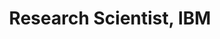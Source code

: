 ---
name: Jorge Luis Guevara Diaz
title: Research Scientist, IBM
modal-id: 1
img: robot.png
alt: Picture of Jorge Luis Guevara Diaz
topic: Support Fuzzy-Set Machines - From Kernels on Fuzzy Sets to Machine Learning Applications
bio: I am Research Scientist at IBM Research, I actively perform research in Artificial Intelligence for solving and giving smart data-driven solutions to problems arisen from oil and gas companies and, for applying Machine Learning and Data Science solutions on the Natural Resources area. I am very interested in the study of Artificial Intelligence, from theoretical to practice perspective, nowadays, I am investigating on how we can make AI more explainable and interpretable, and how industry and society can benefit from this. I hold a Ph.D., an MSc, and a BSc in Computer Science. My areas of interest are Machine Learning, Data Science, Deep Learning, Speech Recognition, Signal Processing and Statistical Learning Theory. In the past, I worked on Kernel Methods, Fuzzy Theory and Speech Recognition.
website: http://www.vision.ime.usp.br/~jorjasso/
tags: oral
featuredOrder: 
---